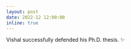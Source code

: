 ```yaml
---
layout: post
date: 2022-12 12:00:00
inline: true
---
```


Vishal successfully defended his Ph.D. thesis. :sparkles:
